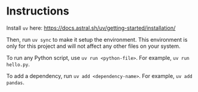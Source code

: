 # Instructions

Install `uv` here: https://docs.astral.sh/uv/getting-started/installation/

Then, run `uv sync` to make it setup the environment. This environment is only
for this project and will not affect any other files on your system.

To run any Python script, use `uv run <python-file>`. For example, `uv run
hello.py`.

To add a dependency, run `uv add <dependency-name>`. For example, `uv add
pandas`.
